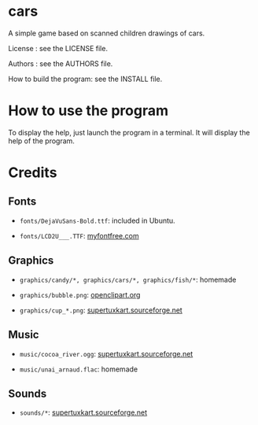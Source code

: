 # cars

A simple game based on scanned children drawings of cars.

License :                  see the LICENSE file.

Authors :                  see the AUTHORS file.

How to build the program:  see the INSTALL file.

How to use the program
=======================
To display the help, just launch the program in a terminal.
It will display the help of the program.

Credits
=======

Fonts
----

  - `fonts/DejaVuSans-Bold.ttf`:
    included in Ubuntu.

  - `fonts/LCD2U___.TTF`:    [myfontfree.com](http://www.myfontfree.com/lcd2-myfontfreecom55f70418.htm)

Graphics
--------

  - `graphics/candy/*, graphics/cars/*, graphics/fish/*`:
    homemade

  - `graphics/bubble.png`:
    [openclipart.org](https://openclipart.org/detail/195743/bubble)

  - `graphics/cup_*.png`:
    [supertuxkart.sourceforge.net](http://supertuxkart.sourceforge.net/)

Music
-----

  - `music/cocoa_river.ogg`:
    [supertuxkart.sourceforge.net](http://supertuxkart.sourceforge.net/)

  - `music/unai_arnaud.flac`:
    homemade

Sounds
------

  - `sounds/*`:
    [supertuxkart.sourceforge.net](http://supertuxkart.sourceforge.net/)
